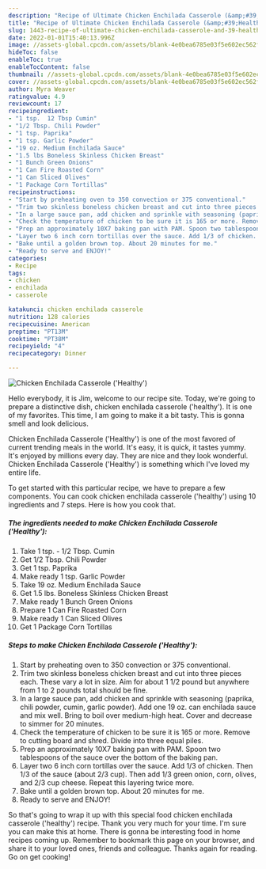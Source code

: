 ```yaml
---
description: "Recipe of Ultimate Chicken Enchilada Casserole (&amp;#39;Healthy&amp;#39;)"
title: "Recipe of Ultimate Chicken Enchilada Casserole (&amp;#39;Healthy&amp;#39;)"
slug: 1443-recipe-of-ultimate-chicken-enchilada-casserole-and-39-healthy-and-39
date: 2022-01-01T15:40:13.996Z
image: //assets-global.cpcdn.com/assets/blank-4e0bea6785e03f5e602ec562f230caae08da540cada707380b4fe1bbebba43da.png
hideToc: false
enableToc: true
enableTocContent: false
thumbnail: //assets-global.cpcdn.com/assets/blank-4e0bea6785e03f5e602ec562f230caae08da540cada707380b4fe1bbebba43da.png
cover: //assets-global.cpcdn.com/assets/blank-4e0bea6785e03f5e602ec562f230caae08da540cada707380b4fe1bbebba43da.png
author: Myra Weaver
ratingvalue: 4.9
reviewcount: 17
recipeingredient:
- "1 tsp.  12 Tbsp Cumin"
- "1/2 Tbsp. Chili Powder"
- "1 tsp. Paprika"
- "1 tsp. Garlic Powder"
- "19 oz. Medium Enchilada Sauce"
- "1.5 lbs Boneless Skinless Chicken Breast"
- "1 Bunch Green Onions"
- "1 Can Fire Roasted Corn"
- "1 Can Sliced Olives"
- "1 Package Corn Tortillas"
recipeinstructions:
- "Start by preheating oven to 350 convection or 375 conventional."
- "Trim two skinless boneless chicken breast and cut into three pieces each. These vary a lot in size. Aim for about 1 1/2 pound but anywhere from 1 to 2 pounds total should be fine."
- "In a large sauce pan, add chicken and sprinkle with seasoning (paprika, chili powder, cumin, garlic powder). Add one 19 oz. can enchilada sauce and mix well. Bring to boil over medium-high heat. Cover and decrease to simmer for 20 minutes."
- "Check the temperature of chicken to be sure it is 165 or more. Remove to cutting board and shred. Divide into three equal piles."
- "Prep an approximately 10X7 baking pan with PAM. Spoon two tablespoons of the sauce over the bottom of the baking pan."
- "Layer two 6 inch corn tortillas over the sauce. Add 1/3 of chicken. Then 1/3 of the sauce (about 2/3 cup). Then add 1/3 green onion, corn, olives, and 2/3 cup cheese. Repeat this layering twice more."
- "Bake until a golden brown top. About 20 minutes for me."
- "Ready to serve and ENJOY!"
categories:
- Recipe
tags:
- chicken
- enchilada
- casserole

katakunci: chicken enchilada casserole 
nutrition: 128 calories
recipecuisine: American
preptime: "PT13M"
cooktime: "PT38M"
recipeyield: "4"
recipecategory: Dinner

---
```



![Chicken Enchilada Casserole (&#39;Healthy&#39;)](//assets-global.cpcdn.com/assets/blank-4e0bea6785e03f5e602ec562f230caae08da540cada707380b4fe1bbebba43da.png)

Hello everybody, it is Jim, welcome to our recipe site. Today, we're going to prepare a distinctive dish, chicken enchilada casserole (&#39;healthy&#39;). It is one of my favorites. This time, I am going to make it a bit tasty. This is gonna smell and look delicious.



Chicken Enchilada Casserole (&#39;Healthy&#39;) is one of the most favored of current trending meals in the world. It's easy, it is quick, it tastes yummy. It's enjoyed by millions every day. They are nice and they look wonderful. Chicken Enchilada Casserole (&#39;Healthy&#39;) is something which I've loved my entire life.


To get started with this particular recipe, we have to prepare a few components. You can cook chicken enchilada casserole (&#39;healthy&#39;) using 10 ingredients and 7 steps. Here is how you cook that.

<!--inarticleads1-->

##### The ingredients needed to make Chicken Enchilada Casserole (&#39;Healthy&#39;):

1. Take 1 tsp. - 1/2 Tbsp. Cumin
1. Get 1/2 Tbsp. Chili Powder
1. Get 1 tsp. Paprika
1. Make ready 1 tsp. Garlic Powder
1. Take 19 oz. Medium Enchilada Sauce
1. Get 1.5 lbs. Boneless Skinless Chicken Breast
1. Make ready 1 Bunch Green Onions
1. Prepare 1 Can Fire Roasted Corn
1. Make ready 1 Can Sliced Olives
1. Get 1 Package Corn Tortillas




<!--inarticleads2-->

##### Steps to make Chicken Enchilada Casserole (&#39;Healthy&#39;):

1. Start by preheating oven to 350 convection or 375 conventional.
1. Trim two skinless boneless chicken breast and cut into three pieces each. These vary a lot in size. Aim for about 1 1/2 pound but anywhere from 1 to 2 pounds total should be fine.
1. In a large sauce pan, add chicken and sprinkle with seasoning (paprika, chili powder, cumin, garlic powder). Add one 19 oz. can enchilada sauce and mix well. Bring to boil over medium-high heat. Cover and decrease to simmer for 20 minutes.
1. Check the temperature of chicken to be sure it is 165 or more. Remove to cutting board and shred. Divide into three equal piles.
1. Prep an approximately 10X7 baking pan with PAM. Spoon two tablespoons of the sauce over the bottom of the baking pan.
1. Layer two 6 inch corn tortillas over the sauce. Add 1/3 of chicken. Then 1/3 of the sauce (about 2/3 cup). Then add 1/3 green onion, corn, olives, and 2/3 cup cheese. Repeat this layering twice more.
1. Bake until a golden brown top. About 20 minutes for me.
1. Ready to serve and ENJOY!



So that's going to wrap it up with this special food chicken enchilada casserole (&#39;healthy&#39;) recipe. Thank you very much for your time. I'm sure you can make this at home. There is gonna be interesting food in home recipes coming up. Remember to bookmark this page on your browser, and share it to your loved ones, friends and colleague. Thanks again for reading. Go on get cooking!
